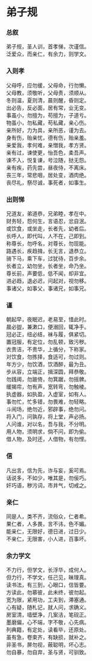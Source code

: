 # 弟子规

### 总叙

弟子规，圣人训，首孝悌，次谨信。  
泛爱众，而亲仁，有余力，则学文。

### 入则孝

父母呼，应勿缓，父母命，行勿懒。  
父母教，须敬听，父母责，须顺从。  
冬则温，夏则清，晨则醒，昏则定。  
出必告，反必面，居有常，业无变。  
事虽小，勿擅为，苟擅为，子道亏。  
物虽小，勿私藏，苟私藏，亲心伤。  
亲所好，力为具，亲所恶，谨为去。  
身有伤，贻亲忧，德有伤，贻亲羞。  
亲爱我，孝何难，亲憎我，孝方贤。  
亲有过，谏使更，怡吾色，柔吾声。  
谏不入，悦复谏，号泣随，挞无怨。  
亲有疾，药先尝，昼夜侍，不离床。  
丧三年，常悲咽，居处变，酒肉绝。  
丧尽礼，祭尽诚，事死者，如事生。

### 出则悌

兄道友，弟道恭，兄弟睦，孝在中。  
财务轻，怨何生，言语忍，忿自泯。  
或饮食，或坐走，长者先，幼者后。  
长呼人，即代叫，人不在，己即到。  
称尊长，勿呼名，对尊长，勿现能。  
路遇长，疾趋揖，长无言，退恭立。  
骑下马，乘下车，过犹待，百步余。  
长者立，幼勿坐，长者坐，命乃坐。  
尊长前，声要低，低不闻，却非宜。  
进必趋，退必迟，问起对，视勿移。  
事诸父，如事父，事诸兄，如事兄。

### 谨

朝起早，夜眠迟，老易至，惜此时。  
晨必盥，兼漱口，便溺回，辄净手。  
冠必正，纽必结，袜与履，俱紧切。  
置冠服，有定位，勿乱顿，致污秽。  
衣贵洁，不贵华，上循分，下称家。  
对饮食，勿拣择，食适可，勿过则。  
年方少，勿饮酒，饮酒醉，最为丑。  
步从容，立端正，揖深圆，拜恭敬。  
勿践阈，勿跛倚，勿箕踞，勿摇髀。  
缓揭帘，勿有声，宽转弯，勿触棱。  
执虚器，如执盈，入虚室，如有人。  
事勿忙，忙多错，勿畏难，勿轻略。  
斗闹场，绝勿近，邪辟事，绝勿问。  
将入门，问孰存，将上堂，声必扬。  
人问谁，对以名，吾与我，不分明。  
用人物，须明求，倘不问，即为偷。  
借人物，及时还，人借物，有勿悭。

### 信

凡出言，信为先，诈与妄，奚可焉。  
话说多，不如少，唯其是，勿佞巧。  
奸巧语，秽污词，市井气，切戒之。  


### 亲仁

同是人，类不齐，流俗众，仁者希。  
果仁者，人多畏，言不讳，色不媚。  
能亲仁，无限好，德日进，过日少。  
不亲仁，无限害，小人进，百事坏。

### 余力学文

不力行，但学文，长浮华，成何人。  
但力行，不学文，任己见，昧理真。  
读书法，有三到，心眼口，信皆要。  
方读此，勿慕彼，此未终，彼勿起。  
宽为限，紧用功，工夫到，滞塞通。  
心有疑，随札记，就人问，求确义。  
房室清，墙壁净，几案洁，笔砚正。  
墨磨偏，心不端，字不敬，心先病。  
列典籍，有定处，读看毕，还原处。  
虽有急，卷束齐，有缺损，就补之。  
非圣书，屏勿视，蔽聪明，坏心志。  
勿自暴，勿自弃，圣与贤，可驯致。


